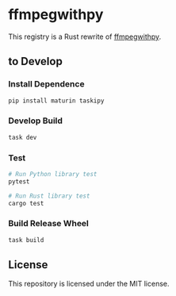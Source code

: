 # ffmpegwithpy

This registry is a Rust rewrite of [ffmpegwithpy](https://github.com/My-MC/ffmpegwithpy).

## to Develop

### Install Dependence

``` bash
pip install maturin taskipy
```

### Develop Build

``` bash
task dev
```

### Test

``` bash
# Run Python library test
pytest

# Run Rust library test
cargo test
```

### Build Release Wheel

``` bash
task build
```

## License

This repository is licensed under the MIT license.

